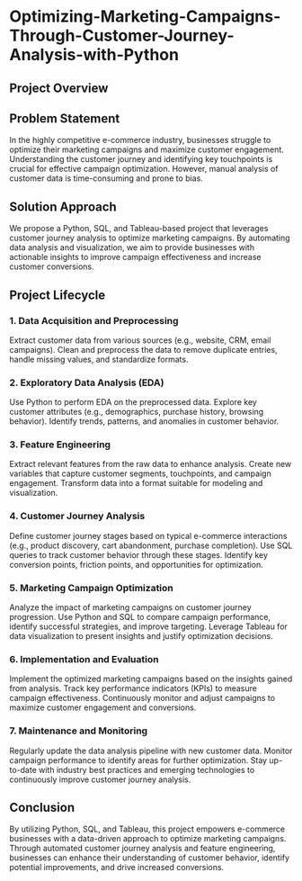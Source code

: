 #  Optimizing-Marketing-Campaigns-Through-Customer-Journey-Analysis-with-Python
## Project Overview
## Problem Statement
 In the highly competitive e-commerce industry, businesses struggle to optimize their marketing campaigns and maximize customer engagement. Understanding the customer journey and identifying key touchpoints is crucial for effective campaign optimization. However, manual analysis of customer data is time-consuming and prone to bias.

## Solution Approach
 We propose a Python, SQL, and Tableau-based project that leverages customer journey analysis to optimize marketing campaigns. By automating data analysis and visualization, we aim to provide businesses with actionable insights to improve campaign effectiveness and increase customer conversions.

## Project Lifecycle
### 1. Data Acquisition and Preprocessing
Extract customer data from various sources (e.g., website, CRM, email campaigns).
Clean and preprocess the data to remove duplicate entries, handle missing values, and standardize formats.
### 2. Exploratory Data Analysis (EDA)
Use Python to perform EDA on the preprocessed data.
Explore key customer attributes (e.g., demographics, purchase history, browsing behavior).
Identify trends, patterns, and anomalies in customer behavior.
### 3. Feature Engineering
Extract relevant features from the raw data to enhance analysis.
Create new variables that capture customer segments, touchpoints, and campaign engagement.
Transform data into a format suitable for modeling and visualization.
### 4. Customer Journey Analysis
Define customer journey stages based on typical e-commerce interactions (e.g., product discovery, cart abandonment, purchase completion).
Use SQL queries to track customer behavior through these stages.
Identify key conversion points, friction points, and opportunities for optimization.
### 5. Marketing Campaign Optimization
Analyze the impact of marketing campaigns on customer journey progression.
Use Python and SQL to compare campaign performance, identify successful strategies, and improve targeting.
Leverage Tableau for data visualization to present insights and justify optimization decisions.
### 6. Implementation and Evaluation
Implement the optimized marketing campaigns based on the insights gained from analysis.
Track key performance indicators (KPIs) to measure campaign effectiveness.
Continuously monitor and adjust campaigns to maximize customer engagement and conversions.
### 7. Maintenance and Monitoring
Regularly update the data analysis pipeline with new customer data.
Monitor campaign performance to identify areas for further optimization.
Stay up-to-date with industry best practices and emerging technologies to continuously improve customer journey analysis.
## Conclusion
By utilizing Python, SQL, and Tableau, this project empowers e-commerce businesses with a data-driven approach to optimize marketing campaigns. Through automated customer journey analysis and feature engineering, businesses can enhance their understanding of customer behavior, identify potential improvements, and drive increased conversions.
